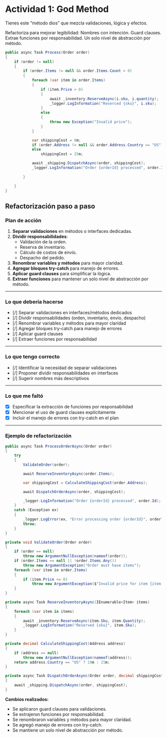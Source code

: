 # Actividad 1: God Method

Tienes este “método dios” que mezcla validaciones, lógica y efectos.

Refactoriza para mejorar legibilidad:
    Nombres con intención.
    Guard clauses.
    Extrae funciones por responsabilidad.
    Un solo nivel de abstracción por método.

```csharp
public async Task Process(Order order)
{
    if (order != null)
    {
        if (order.Items != null && order.Items.Count > 0)
        {
            foreach (var item in order.Items)
            {
                if (item.Price > 0)
                {
                    await _inventory.ReserveAsync(i.sku, i.quantity);
                    _logger.LogInformation("Reserced {sku}", i.sku);
                }
                else
                {
                    throw new Exception("Invalid price");
                }
            }

            var shippingCost = 0m;
            if (order.Address != null && order.Address.Country == "US")shippingCost = 10m;
            else
                shippingCost = 25m;

            await _shipping.DispatchAsync(order, shippingCost);
            _logger.LogInformation("Order {orderId} processed", order.Id);
    
        }

    }
}
```

## Refactorización paso a paso

### Plan de acción

1. **Separar validaciones** en métodos o interfaces dedicadas.
2. **Dividir responsabilidades**: 
    - Validación de la orden.
    - Reserva de inventario.
    - Cálculo de costos de envío.
    - Despacho del pedido.
3. **Renombrar variables y métodos** para mayor claridad.
4. **Agregar bloques try-catch** para manejo de errores.
5. **Aplicar guard clauses** para simplificar la lógica.
6. **Extraer funciones** para mantener un solo nivel de abstracción por método.

---

### Lo que debería hacerse

- [/] Separar validaciones en interfaces/métodos dedicados
- [/] Dividir responsabilidades (orden, inventario, envío, despacho)
- [/] Renombrar variables y métodos para mayor claridad
- [/] Agregar bloques try-catch para manejo de errores
- [/] Aplicar guard clauses
- [/] Extraer funciones por responsabilidad

---

### Lo que tengo correcto

- [/] Identificar la necesidad de separar validaciones
- [/] Proponer dividir responsabilidades en interfaces
- [/] Sugerir nombres más descriptivos

---

### Lo que me faltó

- [x] Especificar la extracción de funciones por responsabilidad
- [x] Mencionar el uso de guard clauses explícitamente
- [x] Incluir el manejo de errores con try-catch en el plan

---

### Ejemplo de refactorización

```csharp
public async Task ProcessOrderAsync(Order order)
{
    try
    {
        ValidateOrder(order);

        await ReserveInventoryAsync(order.Items);

        var shippingCost = CalculateShippingCost(order.Address);

        await DispatchOrderAsync(order, shippingCost);

        _logger.LogInformation("Order {orderId} processed", order.Id);
    }
    catch (Exception ex)
    {
        _logger.LogError(ex, "Error processing order {orderId}", order?.Id);
        throw;
    }
}

private void ValidateOrder(Order order)
{
    if (order == null)
        throw new ArgumentNullException(nameof(order));
    if (order.Items == null || !order.Items.Any())
        throw new ArgumentException("Order must have items");
    foreach (var item in order.Items)
    {
        if (item.Price <= 0)
            throw new ArgumentException($"Invalid price for item {item.Sku}");
    }
}

private async Task ReserveInventoryAsync(IEnumerable<Item> items)
{
    foreach (var item in items)
    {
        await _inventory.ReserveAsync(item.Sku, item.Quantity);
        _logger.LogInformation("Reserved {sku}", item.Sku);
    }
}

private decimal CalculateShippingCost(Address address)
{
    if (address == null)
        throw new ArgumentNullException(nameof(address));
    return address.Country == "US" ? 10m : 25m;
}

private async Task DispatchOrderAsync(Order order, decimal shippingCost)
{
    await _shipping.DispatchAsync(order, shippingCost);
}
```

**Cambios realizados:**
- Se aplicaron guard clauses para validaciones.
- Se extrajeron funciones por responsabilidad.
- Se renombraron variables y métodos para mayor claridad.
- Se agregó manejo de errores con try-catch.
- Se mantiene un solo nivel de abstracción por método.